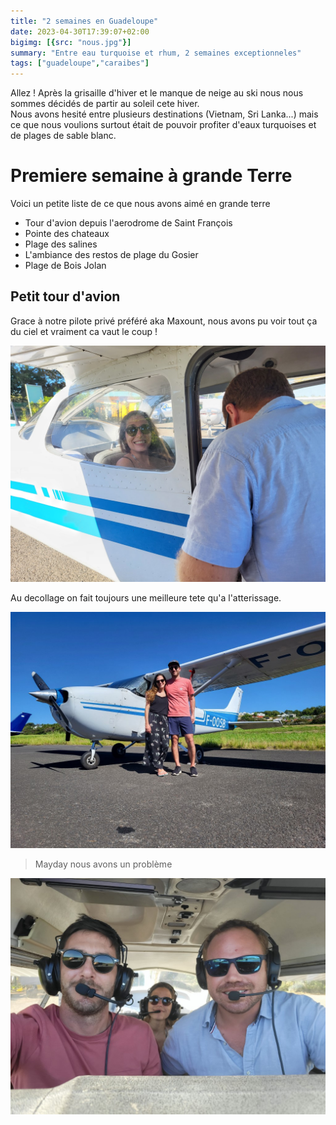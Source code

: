 ```yaml
---
title: "2 semaines en Guadeloupe"
date: 2023-04-30T17:39:07+02:00
bigimg: [{src: "nous.jpg"}]
summary: "Entre eau turquoise et rhum, 2 semaines exceptionneles"
tags: ["guadeloupe","caraibes"]
---
```

Allez ! Après la grisaille d'hiver et le manque de neige au ski nous nous sommes décidés de partir au soleil cete hiver.  
Nous avons hesité entre plusieurs destinations (Vietnam, Sri Lanka...) mais ce que nous voulions surtout était de pouvoir profiter d'eaux turquoises et de plages de sable blanc.

# Premiere semaine à grande Terre

Voici un petite liste de ce que nous avons aimé en grande terre

- Tour d'avion depuis l'aerodrome de Saint François
- Pointe des chateaux
- Plage des salines
- L'ambiance des restos de plage du Gosier
- Plage de Bois Jolan

## Petit tour d'avion

Grace à notre pilote privé préféré aka Maxount, nous avons pu voir tout ça du ciel et vraiment ca vaut le coup !

![Emma contente](1.jpg)

Au decollage on fait toujours une meilleure tete qu'a l'atterissage.

![nousdeuxavion](2.jpg)

> Mayday nous avons un problème

![avionmaxount](4.jpg)
